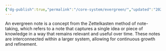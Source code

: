 ```yaml
---
{"dg-publish":true,"permalink":"/core-system/evergreen/","updated":"2024-11-09T07:14:44.912-08:00"}
---
```


An evergreen note is a concept from the Zettelkasten method of note-taking, which refers to a note that captures a single idea or piece of knowledge in a way that remains relevant and useful over time. These notes are interconnected within a larger system, allowing for continuous growth and refinement.